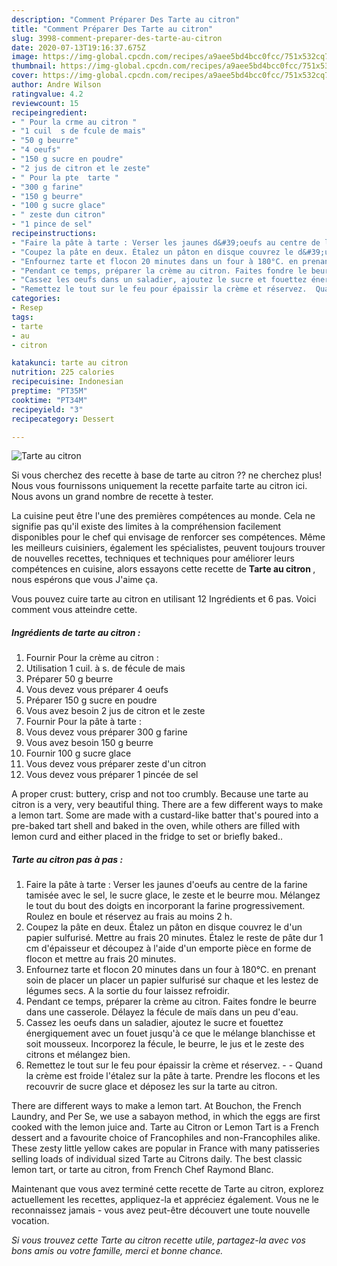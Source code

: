 ```yaml
---
description: "Comment Préparer Des Tarte au citron"
title: "Comment Préparer Des Tarte au citron"
slug: 3998-comment-preparer-des-tarte-au-citron
date: 2020-07-13T19:16:37.675Z
image: https://img-global.cpcdn.com/recipes/a9aee5bd4bcc0fcc/751x532cq70/tarte-au-citron-photo-principale-de-la-recette.jpg
thumbnail: https://img-global.cpcdn.com/recipes/a9aee5bd4bcc0fcc/751x532cq70/tarte-au-citron-photo-principale-de-la-recette.jpg
cover: https://img-global.cpcdn.com/recipes/a9aee5bd4bcc0fcc/751x532cq70/tarte-au-citron-photo-principale-de-la-recette.jpg
author: Andre Wilson
ratingvalue: 4.2
reviewcount: 15
recipeingredient:
- " Pour la crme au citron "
- "1 cuil  s de fcule de mais"
- "50 g beurre"
- "4 oeufs"
- "150 g sucre en poudre"
- "2 jus de citron et le zeste"
- " Pour la pte  tarte "
- "300 g farine"
- "150 g beurre"
- "100 g sucre glace"
- " zeste dun citron"
- "1 pince de sel"
recipeinstructions:
- "Faire la pâte à tarte : Verser les jaunes d&#39;oeufs au centre de la farine tamisée avec le sel, le sucre glace, le zeste et le beurre mou. Mélangez le tout du bout des doigts en incorporant la farine progressivement. Roulez en boule et réservez au frais au moins 2 h."
- "Coupez la pâte en deux. Étalez un pâton en disque couvrez le d&#39;un papier sulfurisé. Mettre au frais 20 minutes. Étalez le reste de pâte dur 1 cm d&#39;épaisseur et découpez à l&#39;aide d&#39;un emporte pièce en forme de flocon et mettre au frais 20 minutes."
- "Enfournez tarte et flocon 20 minutes dans un four à 180°C. en prenant soin de placer un placer un papier sulfurisé sur chaque et les lestez de légumes secs. A la sortie du four laissez refroidir."
- "Pendant ce temps, préparer la crème au citron. Faites fondre le beurre dans une casserole. Délayez la fécule de maïs dans un peu d&#39;eau."
- "Cassez les oeufs dans un saladier, ajoutez le sucre et fouettez énergiquement avec un fouet jusqu&#39;à ce que le mélange blanchisse et soit mousseux. Incorporez la fécule, le beurre, le jus et le zeste des citrons et mélangez bien."
- "Remettez le tout sur le feu pour épaissir la crème et réservez.  Quand la crème est froide l&#39;étalez sur la pâte à tarte. Prendre les flocons et les recouvrir de sucre glace et déposez les sur la tarte au citron."
categories:
- Resep
tags:
- tarte
- au
- citron

katakunci: tarte au citron 
nutrition: 225 calories
recipecuisine: Indonesian
preptime: "PT35M"
cooktime: "PT34M"
recipeyield: "3"
recipecategory: Dessert

---
```



![Tarte au citron](https://img-global.cpcdn.com/recipes/a9aee5bd4bcc0fcc/751x532cq70/tarte-au-citron-photo-principale-de-la-recette.jpg)

Si vous cherchez des recette à base de tarte au citron ?? ne cherchez plus! Nous vous fournissons uniquement la recette parfaite tarte au citron ici. Nous avons un grand nombre de recette à tester.

La cuisine peut être l'une des premières compétences au monde. Cela ne signifie pas qu'il existe des limites à la compréhension facilement disponibles pour le chef qui envisage de renforcer ses compétences. Même les meilleurs cuisiniers, également les spécialistes, peuvent toujours trouver de nouvelles recettes, techniques et techniques pour améliorer leurs compétences en cuisine, alors essayons cette recette de <strong> Tarte au citron </strong>, nous espérons que vous J'aime ça.

<!--inarticleads1-->

Vous pouvez cuire tarte au citron en utilisant 12 Ingrédients et 6 pas. Voici comment vous atteindre cette.

##### Ingrédients de tarte au citron :

1. Fournir  Pour la crème au citron :
1. Utilisation 1 cuil. à s. de fécule de mais
1. Préparer 50 g beurre
1. Vous devez vous préparer 4 oeufs
1. Préparer 150 g sucre en poudre
1. Vous avez besoin 2 jus de citron et le zeste
1. Fournir  Pour la pâte à tarte :
1. Vous devez vous préparer 300 g farine
1. Vous avez besoin 150 g beurre
1. Fournir 100 g sucre glace
1. Vous devez vous préparer  zeste d&#39;un citron
1. Vous devez vous préparer 1 pincée de sel


A proper crust: buttery, crisp and not too crumbly. Because une tarte au citron is a very, very beautiful thing. There are a few different ways to make a lemon tart. Some are made with a custard-like batter that&#39;s poured into a pre-baked tart shell and baked in the oven, while others are filled with lemon curd and either placed in the fridge to set or briefly baked.. 

<!--inarticleads2-->

##### Tarte au citron pas à pas :

1. Faire la pâte à tarte : Verser les jaunes d&#39;oeufs au centre de la farine tamisée avec le sel, le sucre glace, le zeste et le beurre mou. Mélangez le tout du bout des doigts en incorporant la farine progressivement. Roulez en boule et réservez au frais au moins 2 h.
1. Coupez la pâte en deux. Étalez un pâton en disque couvrez le d&#39;un papier sulfurisé. Mettre au frais 20 minutes. Étalez le reste de pâte dur 1 cm d&#39;épaisseur et découpez à l&#39;aide d&#39;un emporte pièce en forme de flocon et mettre au frais 20 minutes.
1. Enfournez tarte et flocon 20 minutes dans un four à 180°C. en prenant soin de placer un placer un papier sulfurisé sur chaque et les lestez de légumes secs. A la sortie du four laissez refroidir.
1. Pendant ce temps, préparer la crème au citron. Faites fondre le beurre dans une casserole. Délayez la fécule de maïs dans un peu d&#39;eau.
1. Cassez les oeufs dans un saladier, ajoutez le sucre et fouettez énergiquement avec un fouet jusqu&#39;à ce que le mélange blanchisse et soit mousseux. Incorporez la fécule, le beurre, le jus et le zeste des citrons et mélangez bien.
1. Remettez le tout sur le feu pour épaissir la crème et réservez. -  - Quand la crème est froide l&#39;étalez sur la pâte à tarte. Prendre les flocons et les recouvrir de sucre glace et déposez les sur la tarte au citron.


There are different ways to make a lemon tart. At Bouchon, the French Laundry, and Per Se, we use a sabayon method, in which the eggs are first cooked with the lemon juice and. Tarte au Citron or Lemon Tart is a French dessert and a favourite choice of Francophiles and non-Francophiles alike. These zesty little yellow cakes are popular in France with many patisseries selling loads of individual sized Tarte au Citrons daily. The best classic lemon tart, or tarte au citron, from French Chef Raymond Blanc. 

<!--inarticleads1-->

<p>
Maintenant que vous avez terminé cette recette de Tarte au citron, explorez actuellement les recettes, appliquez-la et appréciez également. Vous ne le reconnaissez jamais - vous avez peut-être découvert une toute nouvelle vocation.
</p>

<p>
<i>Si vous trouvez cette Tarte au citron recette utile, partagez-la avec vos bons amis ou votre famille, merci et bonne chance.</i>
</p>
